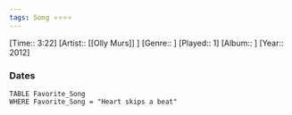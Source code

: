 ```yaml
---
tags: Song ⭐⭐⭐⭐ 
---
```

[Time:: 3:22]
[Artist:: [[Olly Murs]] ]
[Genre:: ]
[Played:: 1]
[Album:: ]
[Year:: 2012]
### Dates
````dataview
TABLE Favorite_Song
WHERE Favorite_Song = "Heart skips a beat"
````